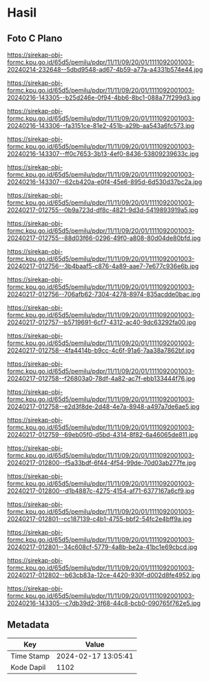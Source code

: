 # Hasil

## Foto C Plano

https://sirekap-obj-formc.kpu.go.id/65d5/pemilu/pdpr/11/11/09/20/01/1111092001003-20240214-232648--5dbd9548-ad67-4b59-a77a-a4331b574e44.jpg

https://sirekap-obj-formc.kpu.go.id/65d5/pemilu/pdpr/11/11/09/20/01/1111092001003-20240216-143305--b25d246e-0f94-4bb6-8bc1-088a77f299d3.jpg

https://sirekap-obj-formc.kpu.go.id/65d5/pemilu/pdpr/11/11/09/20/01/1111092001003-20240216-143306--fa3151ce-81e2-451b-a29b-aa543a6fc573.jpg

https://sirekap-obj-formc.kpu.go.id/65d5/pemilu/pdpr/11/11/09/20/01/1111092001003-20240216-143307--ff0c7653-3b13-4ef0-8436-53809239633c.jpg

https://sirekap-obj-formc.kpu.go.id/65d5/pemilu/pdpr/11/11/09/20/01/1111092001003-20240216-143307--62cb420a-e0f4-45e6-895d-6d530d37bc2a.jpg

https://sirekap-obj-formc.kpu.go.id/65d5/pemilu/pdpr/11/11/09/20/01/1111092001003-20240217-012755--0b9a723d-df8c-4821-9d3d-5419893919a5.jpg

https://sirekap-obj-formc.kpu.go.id/65d5/pemilu/pdpr/11/11/09/20/01/1111092001003-20240217-012755--88d03f66-0296-49f0-a808-80d04de80bfd.jpg

https://sirekap-obj-formc.kpu.go.id/65d5/pemilu/pdpr/11/11/09/20/01/1111092001003-20240217-012756--3b4baaf5-c876-4a89-aae7-7e677c936e6b.jpg

https://sirekap-obj-formc.kpu.go.id/65d5/pemilu/pdpr/11/11/09/20/01/1111092001003-20240217-012756--706afb62-7304-4278-8974-835acdde0bac.jpg

https://sirekap-obj-formc.kpu.go.id/65d5/pemilu/pdpr/11/11/09/20/01/1111092001003-20240217-012757--b5719691-6cf7-4312-ac40-9dc63292fa00.jpg

https://sirekap-obj-formc.kpu.go.id/65d5/pemilu/pdpr/11/11/09/20/01/1111092001003-20240217-012758--4fa4414b-b9cc-4c6f-91a6-7aa38a7862bf.jpg

https://sirekap-obj-formc.kpu.go.id/65d5/pemilu/pdpr/11/11/09/20/01/1111092001003-20240217-012758--f26803a0-78df-4a82-ac7f-ebb133444f76.jpg

https://sirekap-obj-formc.kpu.go.id/65d5/pemilu/pdpr/11/11/09/20/01/1111092001003-20240217-012758--e2d3f8de-2d48-4e7a-8948-a497a7de6ae5.jpg

https://sirekap-obj-formc.kpu.go.id/65d5/pemilu/pdpr/11/11/09/20/01/1111092001003-20240217-012759--69eb05f0-d5bd-4314-8f82-6a46065de811.jpg

https://sirekap-obj-formc.kpu.go.id/65d5/pemilu/pdpr/11/11/09/20/01/1111092001003-20240217-012800--f5a33bdf-6f44-4f54-99de-70d03ab277fe.jpg

https://sirekap-obj-formc.kpu.go.id/65d5/pemilu/pdpr/11/11/09/20/01/1111092001003-20240217-012800--d1b4887c-4275-4154-af71-6377167a6cf9.jpg

https://sirekap-obj-formc.kpu.go.id/65d5/pemilu/pdpr/11/11/09/20/01/1111092001003-20240217-012801--cc187139-c4b1-4755-bbf2-54fc2e4bff9a.jpg

https://sirekap-obj-formc.kpu.go.id/65d5/pemilu/pdpr/11/11/09/20/01/1111092001003-20240217-012801--34c608cf-5779-4a8b-be2a-41bc1e69cbcd.jpg

https://sirekap-obj-formc.kpu.go.id/65d5/pemilu/pdpr/11/11/09/20/01/1111092001003-20240217-012802--b63cb83a-12ce-4420-930f-d002d8fe4952.jpg

https://sirekap-obj-formc.kpu.go.id/65d5/pemilu/pdpr/11/11/09/20/01/1111092001003-20240216-143305--c7db39d2-3f68-44c8-bcb0-090765f762e5.jpg


## Metadata

| Key        | Value               |
| ---------- | ------------------- |
| Time Stamp | 2024-02-17 13:05:41 |
| Kode Dapil | 1102                |



